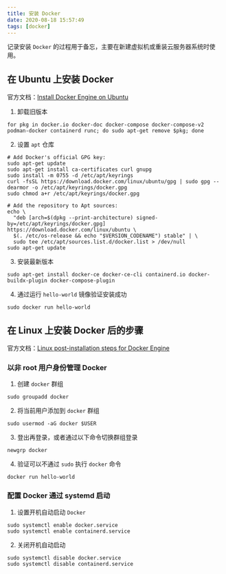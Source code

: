 ```yaml
---
title: 安装 Docker
date: 2020-08-18 15:57:49
tags: [docker]
---
```


记录安装 `Docker` 的过程用于备忘，主要在新建虚拟机或重装云服务器系统时使用。

<!-- more -->

## 在 Ubuntu 上安装 Docker

官方文档：[Install Docker Engine on Ubuntu](https://docs.docker.com/engine/install/ubuntu/)

1. 卸载旧版本
```shell
for pkg in docker.io docker-doc docker-compose docker-compose-v2 podman-docker containerd runc; do sudo apt-get remove $pkg; done
```
2. 设置 `apt` 仓库
```shell
# Add Docker's official GPG key:
sudo apt-get update
sudo apt-get install ca-certificates curl gnupg
sudo install -m 0755 -d /etc/apt/keyrings
curl -fsSL https://download.docker.com/linux/ubuntu/gpg | sudo gpg --dearmor -o /etc/apt/keyrings/docker.gpg
sudo chmod a+r /etc/apt/keyrings/docker.gpg

# Add the repository to Apt sources:
echo \
  "deb [arch=$(dpkg --print-architecture) signed-by=/etc/apt/keyrings/docker.gpg] https://download.docker.com/linux/ubuntu \
  $(. /etc/os-release && echo "$VERSION_CODENAME") stable" | \
  sudo tee /etc/apt/sources.list.d/docker.list > /dev/null
sudo apt-get update
```
3. 安装最新版本
```shell
sudo apt-get install docker-ce docker-ce-cli containerd.io docker-buildx-plugin docker-compose-plugin
```
4. 通过运行 `hello-world` 镜像验证安装成功
```shell
sudo docker run hello-world
```

## 在 Linux 上安装 Docker 后的步骤

官方文档：[Linux post-installation steps for Docker Engine](https://docs.docker.com/engine/install/linux-postinstall/)

### 以非 root 用户身份管理 Docker

1. 创建 `docker` 群组
```shell
sudo groupadd docker
```
2. 将当前用户添加到 `docker` 群组
```shell
sudo usermod -aG docker $USER
```
3. 登出再登录，或者通过以下命令切换群组登录
```shell
newgrp docker
```
4. 验证可以不通过 `sudo` 执行 `docker` 命令
```shell
docker run hello-world
```

### 配置 Docker 通过 systemd 启动

1. 设置开机自动启动 `Docker` 
```shell
sudo systemctl enable docker.service
sudo systemctl enable containerd.service
```
2. 关闭开机自动启动
```shell
sudo systemctl disable docker.service
sudo systemctl disable containerd.service
```